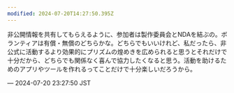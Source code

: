 ```yaml
---
modified: 2024-07-20T14:27:50.395Z
---
```


<p>非公開情報を共有してもらえるように、参加者は製作委員会とNDAを結ぶの。ボランティアは有償・無償のどちらかな。どちらでもいいけれど、私だったら、非公式に活動するより効果的にプリズムの煌めきを広められると思うとそれだけで十分だから、どちらでも関係なく喜んで協力したくなると思う。活動を助けるためのアプリやツールを作れるってことだけで十分楽しいだろうから。</p>

&mdash; 2024-07-20 23:27:50 JST

<!-- Original URL: https://mastodon.social/@sakuramochi0/112819284895061420-->
